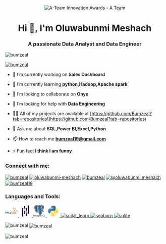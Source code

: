 
<p align="center"><img  src="https://encrypted-tbn0.gstatic.com/images?q=tbn:ANd9GcSvg8JNIldRRf54WWjvWiIkNaqhP84WaLUE4-jqD7903BAht6nN5FjxEJUUCO9eow-P8zc&amp;usqp=CAU" class="rg_i Q4LuWd" jsname="Q4LuWd" width="500" height="200"  alt="A-Team Innovation Awards - A Team" data-noaft="1"></p>
<h1 align="center">Hi 👋, I'm Oluwabunmi Meshach</h1>
<h3 align="center">A passionate Data Analyst and Data Engineer</h3>
<p align="left"> <img src="https://komarev.com/ghpvc/?username=bumzeal&label=Profile%20views&color=0e75b6&style=flat" alt="bumzeal" /> </p>
<p align="left"> <a href="https://twitter.com/bumzeal" target="blank"><img src="https://img.shields.io/twitter/follow/bumzeal?logo=twitter&style=for-the-badge" alt="bumzeal" /></a> </p>

- 🔭 I’m currently working on **Sales Dashboard**

- 🌱 I’m currently learning **python,Hadoop,Apache spark**

- 👯 I’m looking to collaborate on **Onye**

- 🤝 I’m looking for help with **Data Engineering**

- 👨‍💻 All of my projects are available at [https://github.com/Bumzeal?tab=repositories](https://github.com/Bumzeal?tab=repositories)

- 💬 Ask me about **SQL,Power BI,Excel,Python**

- 📫 How to reach me **bumzeal19@gmail.com**

- ⚡ Fun fact **I think I am funny**

<h3 align="left">Connect with me:</h3>
<p align="left">
<a href="https://twitter.com/bumzeal" target="blank"><img align="center" src="https://raw.githubusercontent.com/rahuldkjain/github-profile-readme-generator/master/src/images/icons/Social/twitter.svg" alt="bumzeal" height="30" width="40" /></a>
<a href="https://linkedin.com/in/oluwabunmi-meshach" target="blank"><img align="center" src="https://raw.githubusercontent.com/rahuldkjain/github-profile-readme-generator/master/src/images/icons/Social/linked-in-alt.svg" alt="oluwabunmi-meshach" height="30" width="40" /></a>
<a href="https://instagram.com/bumzeal" target="blank"><img align="center" src="https://raw.githubusercontent.com/rahuldkjain/github-profile-readme-generator/master/src/images/icons/Social/instagram.svg" alt="bumzeal" height="30" width="40" /></a>
<a href="https://medium.com/@oluwabunmi.meshach" target="blank"><img align="center" src="https://raw.githubusercontent.com/rahuldkjain/github-profile-readme-generator/master/src/images/icons/Social/medium.svg" alt="@oluwabunmi.meshach" height="30" width="40" /></a>
<a href="https://www.hackerrank.com/bumzeal19" target="blank"><img align="center" src="https://raw.githubusercontent.com/rahuldkjain/github-profile-readme-generator/master/src/images/icons/Social/hackerrank.svg" alt="bumzeal19" height="30" width="40" /></a>
</p>

<h3 align="left">Languages and Tools:</h3>
<p align="left"> <a href="https://www.mysql.com/" target="_blank" rel="noreferrer"> <img src="https://raw.githubusercontent.com/devicons/devicon/master/icons/mysql/mysql-original-wordmark.svg" alt="mysql" width="40" height="40"/> </a> <a href="https://pandas.pydata.org/" target="_blank" rel="noreferrer"> <img src="https://raw.githubusercontent.com/devicons/devicon/2ae2a900d2f041da66e950e4d48052658d850630/icons/pandas/pandas-original.svg" alt="pandas" width="40" height="40"/> </a> <a href="https://www.postgresql.org" target="_blank" rel="noreferrer"> <img src="https://raw.githubusercontent.com/devicons/devicon/master/icons/postgresql/postgresql-original-wordmark.svg" alt="postgresql" width="40" height="40"/> </a> <a href="https://www.python.org" target="_blank" rel="noreferrer"> <img src="https://raw.githubusercontent.com/devicons/devicon/master/icons/python/python-original.svg" alt="python" width="40" height="40"/> </a> <a href="https://scikit-learn.org/" target="_blank" rel="noreferrer"> <img src="https://upload.wikimedia.org/wikipedia/commons/0/05/Scikit_learn_logo_small.svg" alt="scikit_learn" width="40" height="40"/> </a> <a href="https://seaborn.pydata.org/" target="_blank" rel="noreferrer"> <img src="https://seaborn.pydata.org/_images/logo-mark-lightbg.svg" alt="seaborn" width="40" height="40"/> </a> <a href="https://www.sqlite.org/" target="_blank" rel="noreferrer"> <img src="https://www.vectorlogo.zone/logos/sqlite/sqlite-icon.svg" alt="sqlite" width="40" height="40"/> </a> </p>

<p><img align="left" src="https://github-readme-stats.vercel.app/api/top-langs?username=bumzeal&show_icons=true&locale=en&layout=compact" alt="bumzeal" /></p>

<p>&nbsp;<img align="center" src="https://github-readme-stats.vercel.app/api?username=bumzeal&show_icons=true&locale=en" alt="bumzeal" /></p>

<p><img align="center" src="https://github-readme-streak-stats.herokuapp.com/?user=bumzeal&" alt="bumzeal" /></p>

